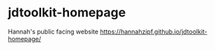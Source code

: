 # jdtoolkit-homepage
Hannah's public facing website https://hannahzipf.github.io/jdtoolkit-homepage/
